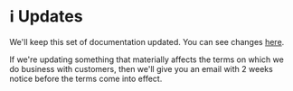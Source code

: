# ℹ️ Updates

We'll keep this set of documentation updated. You can see changes [here](https://github.com/Starsky-burns/PCP/commits/main). 

If we're updating something that materially affects the terms on which we do business with customers, then we'll give you an email with 2 weeks notice before the terms come into effect. 